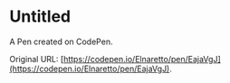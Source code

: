 # Untitled

A Pen created on CodePen.

Original URL: [https://codepen.io/Elnaretto/pen/EajaVgJ](https://codepen.io/Elnaretto/pen/EajaVgJ).

